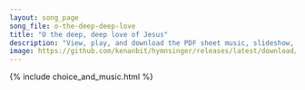 ```yaml
---
layout: song_page
song_file: o-the-deep-deep-love
title: "O the deep, deep love of Jesus"
description: "View, play, and download the PDF sheet music, slideshow, and audio. Lyrics: O the deep, deep love of Jesus! Vast, unmeasured, boundless, free! Rolling as a mighty ocean in its fullness over me!  Underneath me, all aroundme, is... english christian 4part chords"
image: https://github.com/kenanbit/hymnsinger/releases/latest/download/o-the-deep-deep-love-trad.png
---
```


{% include choice_and_music.html %}